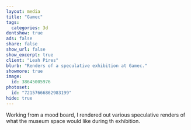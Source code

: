```yaml
---
layout: media
title: "Gamec"
tags:
  categories: 3d
dontshow: true
ads: false
share: false
show_url: false
show_excerpt: true
client: "Leah Pires"
blurb: "Renders of a speculative exhibition at Gamec."
showmore: true
image:
  id: 38645005976
photoset:
  id: "72157666862983199"
hide: true
---
```


Working from a mood board, I rendered out various speculative renders of what the museum space would like during th exhibition.